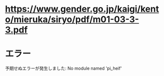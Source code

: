 # https://www.gender.go.jp/kaigi/kento/mieruka/siryo/pdf/m01-03-3-3.pdf

# エラー

予期せぬエラーが発生しました: No module named 'pi_heif'
